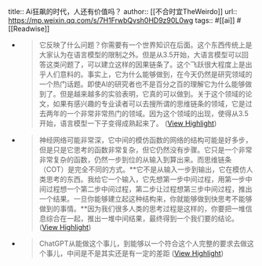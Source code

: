 title:: Ai狂飙的时代，人还有价值吗？
author:: [[不合时宜TheWeirdo]]
url:: https://mp.weixin.qq.com/s/7H1FrwbQvsh0HD9z90L0wg
tags:: #[[ai]] #[[Readwise]]

- > 它反映了什么问题？你需要有一个世界知识在后面。这个东西传统上是大家认为在语言模型的限制之外。但是从3.5开始，大语言模型可以回答这类问题了，可以建立这样的因果链条了。这个飞跃很大程度上是出乎人们意料的。事实上，它为什么能够做到，在今天仍然是研究领域的一个热门话题。即使AI的研究者也不是百分之百的理解它为什么能够做到了。但是越来越多的实验表明，它真的可以做到。关于这个领域的论文，如果有感兴趣的专业读者可以去搜所谓的思维链条的领域，它是过去两年的一个非常非常热门的领域。因为这个领域的出现，使得从3.5开始，语言模型一下子变得成熟起来了。 ([View Highlight](https://read.readwise.io/read/01gwtwhnapnkzt4cy8tsq8yjhy))
- > 神经网络可能非常深，它中间的模仿函数的网络的结构可能是好多步，但是只是它思考的函数非常复杂，但它仍然没有步骤。它只是一个非常非常复杂的函数，仍然一步到位的从输入到算出来。而思维链条（COT）是完全不同的方式。**它不是从输入一步到输出，它在模仿人类思考的东西。我给它一个输入，它先想第一步中间过程，用第一步中间过程想一个第二步中间过程，第二步让过程想第三步中间过程，推出一个结果。一旦你能够建立起这种结构来，你就能够做到快思考不能够做到的事情。**因为我们很多人类的思考过程是这样的，你要把一堆信息综合在一起，推出一堆中间结果，最终得到一个我们要的结论。 ([View Highlight](https://read.readwise.io/read/01gwtwjd1yt1mj6q6kmmafkd9r))
- > ChatGPT从能做这个事儿，到能够以一个符合这个人完整的要求去做这个事儿，中间是不是其实还是有一定的差距 ([View Highlight](https://read.readwise.io/read/01gwtx2d2a04rt7gvhdew2myxh))